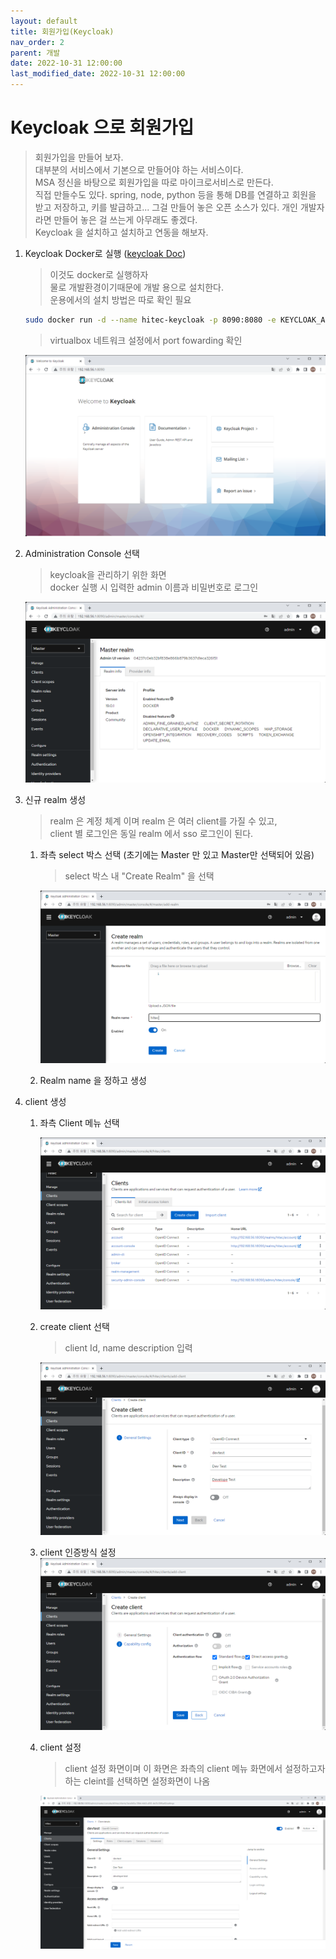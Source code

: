 ```yaml
---
layout: default
title: 회원가입(Keycloak)    
nav_order: 2
parent: 개발
date: 2022-10-31 12:00:00
last_modified_date: 2022-10-31 12:00:00
---
```


# Keycloak 으로 회원가입   

> 회원가입을 만들어 보자.    
> 대부분의 서비스에서 기본으로 만들어야 하는 서비스이다.   
> MSA 정신을 바탕으로 회원가입을 따로 마이크로서비스로 만든다.    
> 직접 만들수도 있다. spring, node, python 등을 통해 DB를 연결하고 회원을 받고 저장하고, 키를 발급하고...
> 그걸 만들어 놓은 오픈 소스가 있다. 개인 개발자라면 만들어 놓은 걸 쓰는게 아무래도 좋겠다.   
> Keycloak 을 설치하고 설치하고 연동을 해보자.   

1. Keycloak Docker로 실행 ([keycloak Doc](https://www.keycloak.org/server/containers "Keycloak Dock"))    
    > 이것도 docker로 실행하자    
    > 물로 개발환경이기때문에 개발 용으로 설치한다.   
    > 운용에서의 설치 방법은 따로 확인 필요   

    ```sh
    sudo docker run -d --name hitec-keycloak -p 8090:8080 -e KEYCLOAK_ADMIN=admin -e KEYCLOAK_ADMIN_PASSWORD=1234 quay.io/keycloak/keycloak start-dev
    ```

    > virtualbox 네트워크 설정에서 port fowarding 확인    

    ![keycloak install](../image/Dev/keycloak1.png)    

2. Administration Console 선택   
    > keycloak을 관리하기 위한 화면   
    > docker 실행 시 입력한 admin 이름과 비밀번호로 로그인    

    ![keycloak admin](../image/Dev/keycloak2.png)    

3. 신규 realm 생성   
    > realm 은 계정 체계 이며 realm 은 여러 client를 가질 수 있고,   
    > client 별 로그인은 동일 realm 에서 sso 로그인이 된다.    

    1. 좌측 select 박스 선택 (초기에는 Master 만 있고 Master만 선택되어 있음)    
        > select 박스 내 "Create Realm" 을 선택   

        ![realm create](../image/Dev/keycloak3.png)    
    2. Realm name 을 정하고 생성   

4. client 생성   
    1. 좌측 Client 메뉴 선택   

        ![client create](../image/Dev/keycloak4.png)    
    2. create client 선택   
        > client Id, name description 입력   

        ![client create 1](../image/Dev/keycloak5.png)    
    3. client 인증방식 설정   
        ![client auth](../image/Dev/keycloak6.png)    

    4. client 설정   
        > client 설정 화면이며 이 화면은 좌측의 client 메뉴 화면에서 설정하고자 하는 cleint를 선택하면 설정화면이 나옴   
        
        ![client setting](../image/Dev/keycloak7.png)    

